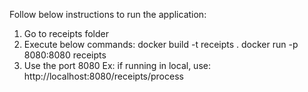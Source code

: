 Follow below instructions to run the application:

1. Go to receipts folder
2. Execute below commands:
docker build -t receipts .
docker run -p 8080:8080 receipts
4. Use the port 8080 
Ex: if running in local, use: http://localhost:8080/receipts/process
